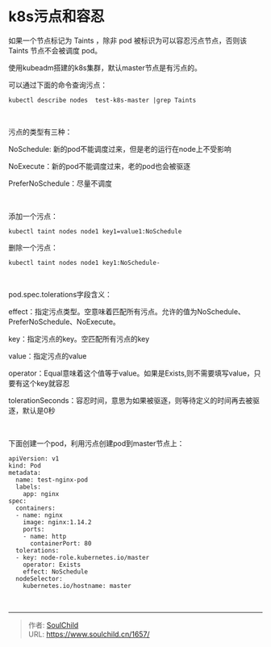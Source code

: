 # k8s污点和容忍

<!--more-->
如果一个节点标记为 Taints ，除非 pod 被标识为可以容忍污点节点，否则该 Taints 节点不会被调度 pod。

使用kubeadm搭建的k8s集群，默认master节点是有污点的。

可以通过下面的命令查询污点：
<pre class="pure-highlightjs"><code class="null">kubectl describe nodes  test-k8s-master |grep Taints</code></pre>
&nbsp;

污点的类型有三种：

NoSchedule: 新的pod不能调度过来，但是老的运行在node上不受影响

NoExecute：新的pod不能调度过来，老的pod也会被驱逐

PreferNoSchedule：尽量不调度

&nbsp;

添加一个污点：
<pre class="pure-highlightjs"><code class="null">kubectl taint nodes node1 key1=value1:NoSchedule</code></pre>
删除一个污点：
<pre class="pure-highlightjs"><code class="null">kubectl taint nodes node1 key1:NoSchedule-</code></pre>
&nbsp;

pod.spec.tolerations字段含义：

effect：指定污点类型。空意味着匹配所有污点。允许的值为NoSchedule、PreferNoSchedule、NoExecute。

key：指定污点的key。空匹配所有污点的key

value：指定污点的value

operator：Equal意味着这个值等于value。如果是Exists,则不需要填写value，只要有这个key就容忍

tolerationSeconds：容忍时间，意思为如果被驱逐，则等待定义的时间再去被驱逐，默认是0秒

&nbsp;

下面创建一个pod，利用污点创建pod到master节点上：
<pre class="pure-highlightjs"><code class="null">apiVersion: v1
kind: Pod
metadata:
  name: test-nginx-pod
  labels:
    app: nginx
spec:
  containers:
  - name: nginx
    image: nginx:1.14.2
    ports:
    - name: http
      containerPort: 80
  tolerations:
  - key: node-role.kubernetes.io/master
    operator: Exists
    effect: NoSchedule
  nodeSelector:
    kubernetes.io/hostname: master</code></pre>
&nbsp;


---

> 作者: [SoulChild](https://www.soulchild.cn)  
> URL: https://www.soulchild.cn/1657/  

